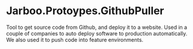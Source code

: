# Jarboo.Protoypes.GithubPuller

Tool to get source code from Github, and deploy it to a website. Used in a couple of companies to auto deploy software to production automatically. We also used it to push code into feature environments.
